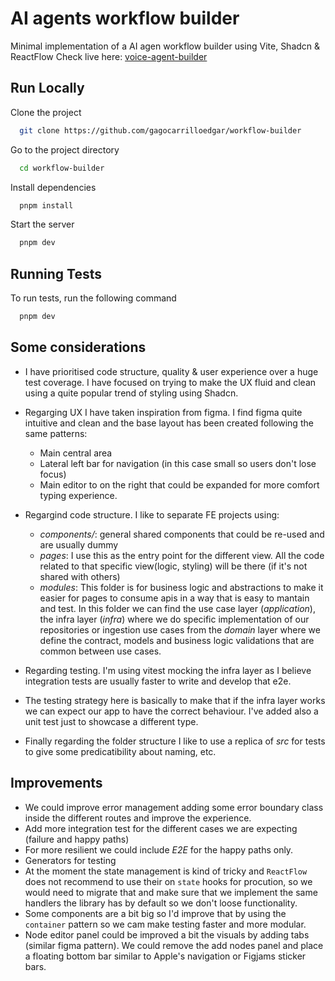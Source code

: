 
# AI agents workflow builder

Minimal implementation of a AI agen workflow builder using Vite, Shadcn & ReactFlow
Check live here: [voice-agent-builder](https://voice-agent-builder.vercel.app/)

## Run Locally

Clone the project

```bash
  git clone https://github.com/gagocarrilloedgar/workflow-builder
```

Go to the project directory

```bash
  cd workflow-builder  
```

Install dependencies 

```bash
  pnpm install
```

Start the server

```bash
  pnpm dev
```


## Running Tests

To run tests, run the following command

```bash
  pnpm dev
```


## Some considerations

- I have prioritised code structure, quality & user experience over a huge test coverage. I have focused on trying to make the UX fluid and clean using a quite popular trend of styling using Shadcn.

- Regarging UX I have taken inspiration from figma. I find figma quite intuitive and clean and the base layout has been created following the same patterns:
  - Main central area
  - Lateral left bar for navigation (in this case small so users don't lose focus)
  - Main editor to on the right that could be expanded for more comfort typing experience.

- Regargind code structure. I like to separate FE projects using:
  - *components/*: general shared components that could be re-used and are usually dummy
  - *pages*: I use this as the entry point for the different view. All the code related to that specific view(logic, styling) will be there (if it's not shared with others)
  - *modules*: This folder is for business logic and abstractions to make it easier for pages to consume apis in a way that is easy to mantain and test. In this folder we can find the use case layer (_application_), the infra layer (_infra_) where we do specific implementation of our repositories or ingestion use cases from the _domain_ layer where we define the contract, models and business logic validations that are common between use cases.

- Regarding testing. I'm using vitest mocking the infra layer as I believe integration tests are usually faster to write and develop that e2e.
- The testing strategy here is basically to make that if the infra layer works we can expect our app to have the correct behaviour. I've added also a unit test just to showcase a different type.
- Finally regarding the folder structure I like to use a replica of *src* for tests to give some predicatibility about naming, etc.

## Improvements

- We could improve error management adding some error boundary class inside the different routes and improve the experience.
- Add more integration test for the different cases we are expecting (failure and happy paths)
- For more resilient we could include *E2E* for the happy paths only.
- Generators for testing
- At the moment the state management is kind of tricky and `ReactFlow` does not recommend to use their on `state` hooks for procution, so we would need to migrate that and make sure that we implement the same handlers the library has by default so we don't loose functionality.
- Some components are a bit big so I'd improve that by using the `container` pattern so we cam make testing faster and more modular.
- Node editor panel could be improved a bit the visuals by adding tabs (similar figma pattern). We could remove the add nodes panel and place a floating bottom bar similar to Apple's navigation or Figjams sticker bars.